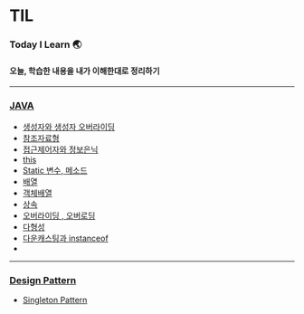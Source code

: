 # TIL
### Today I Learn 🌏
#### 오늘, 학습한 내용을 내가 이해한대로 정리하기
--------------   

### [JAVA](https://github.com/6161990/TIL/tree/main/Java)   
* [생성자와 생성자 오버라이딩](https://github.com/6161990/TIL/blob/main/Java/constructor(overroding).md)
* [참조자료형](https://github.com/6161990/TIL/blob/main/Java/reference.md)
* [접근제어자와 정보은닉](https://github.com/6161990/TIL/blob/main/Java/information%20hiding.md)
* [this](https://github.com/6161990/TIL/blob/main/Java/this.md)
* [Static 변수, 메소드](https://github.com/6161990/TIL/blob/main/Java/static.md)
* [배열](https://github.com/6161990/TIL/blob/main/Java/Array.md)
* [객체배열](https://github.com/6161990/TIL/blob/main/Java/Object%20Array.md)
* [상속](https://github.com/6161990/TIL/blob/main/Java/inheritance.md)
* [오버라이딩 , 오버로딩](https://github.com/6161990/TIL/blob/main/Java/Overriding%2C%20Overroading.md)
* [다형성](https://github.com/6161990/TIL/blob/main/Java/Polymorphism.md)
* [다운캐스팅과 instanceof](https://github.com/6161990/TIL/blob/main/Java/DownCasting%2C%20instanceof.md)
* 

--------------   

### [Design Pattern](https://github.com/6161990/TIL/tree/main/DesignPattern)   
* [Singleton Pattern](https://github.com/6161990/TIL/blob/main/DesignPattern/singleton%20Pattern)
